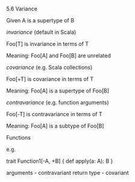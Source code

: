 5.6 Variance

Given A is a supertype of B 


*invariance* (default in Scala)

Foo[T] is invariance in terms of T

Meaning: Foo[A] and Foo[B] are unrelated


*covariance* (e.g. Scala collections)

Foo[+T] is covariance in terms of T

Meaning: Foo[A] is a supertype of Foo[B]


*contravariance* (e.g. function arguments)

Foo[-T] is contravariance in terms of T

Meaning: Foo[A] is a subtype of Foo[B]


Functions

e.g.

trait Function1[-A, +B] {
  def apply(a: A): B 
}

arguments - contravariant
return type - covariant
